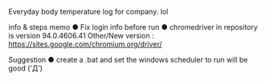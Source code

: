 Everyday body temperature log for company. lol

info & steps memo
● Fix login info before run
● chromedriver in repository is version 94.0.4606.41
  Other/New version : https://sites.google.com/chromium.org/driver/

Suggestion
● create a .bat and set the windows scheduler to run will be good ('Д')